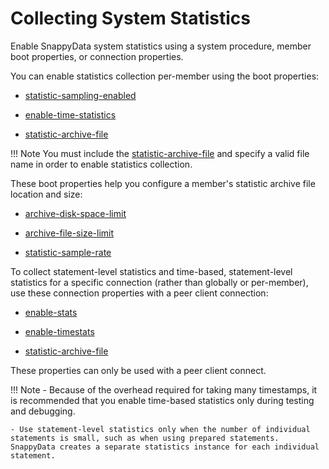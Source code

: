 # Collecting System Statistics

Enable SnappyData system statistics using a system procedure, member boot properties, or connection properties.

You can enable statistics collection per-member using the boot properties:

-   [statistic-sampling-enabled](../reference/configuration_parameters/statistic-sampling-enabled.md)

-   [enable-time-statistics](../reference/configuration_parameters/enable-time-statistics.md)

-   [statistic-archive-file](../reference/configuration_parameters/statistic-archive-file.md)

!!! Note
	You must include the [statistic-archive-file](../reference/configuration_parameters/statistic-archive-file.md) and specify a valid file name in order to enable statistics collection.</p>
These boot properties help you configure a member's statistic archive file location and size:

-   [archive-disk-space-limit](../reference/configuration_parameters/archive-disk-space-limit.md)

-   [archive-file-size-limit](../reference/configuration_parameters/archive-file-size-limit.md)

-   [statistic-sample-rate](../reference/configuration_parameters/statistic-sample-rate.md)

To collect statement-level statistics and time-based, statement-level statistics for a specific connection (rather than globally or per-member), use these connection properties with a peer client connection:

-   [enable-stats](../reference/configuration_parameters/enable-stats.md)

-   [enable-timestats](../reference/configuration_parameters/enable-timestats.md)

-   [statistic-archive-file](../reference/configuration_parameters/statistic-archive-file.md)

These properties can only be used with a peer client connect.

!!! Note
	- Because of the overhead required for taking many timestamps, it is recommended that you enable time-based statistics only during testing and debugging. 

	- Use statement-level statistics only when the number of individual statements is small, such as when using prepared statements. SnappyData creates a separate statistics instance for each individual statement. 
